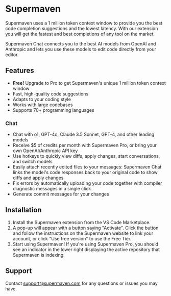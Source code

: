 # Supermaven

Supermaven uses a 1 million token context window to provide you the best code completion suggestions and the lowest latency.
With our extension you will get the fastest and best completions of any tool on the market.

Supermaven Chat connects you to the best AI models from OpenAI and Anthropic and lets you use these models to edit code directly from your editor.

## Features

- **Free!** Upgrade to Pro to get Supermaven's unique 1 million token context window
- Fast, high-quality code suggestions
- Adapts to your coding style
- Works with large codebases
- Supports 70+ programming languages

### Chat

- Chat with o1, GPT-4o, Claude 3.5 Sonnet, GPT-4, and other leading models
- Receive $5 of credits per month with Supermaven Pro, or bring your own OpenAI/Anthropic API key
- Use hotkeys to quickly view diffs, apply changes, start conversations, and switch models
- Easily attach recently edited files to your messages: Supermaven Chat links the model's code responses back to your original code to show diffs and apply changes
- Fix errors by automatically uploading your code together with compiler diagnostic messages in a single click
- Generate commit messages for your changes

## Installation

1. Install the Supermaven extension from the VS Code Marketplace.
2. A pop-up will appear with a button saying "Activate". Click the button and follow the instructions on the Supermaven website to link your account, or click "Use free version" to use the Free Tier.
3. Start using Supermaven! If you're using Supermaven Pro, you should see an indicator in the lower right displaying the active repository that Supermaven is indexing.

## Support

Contact [support@supermaven.com](mailto:support@supermaven.com) for any questions or issues you may have.